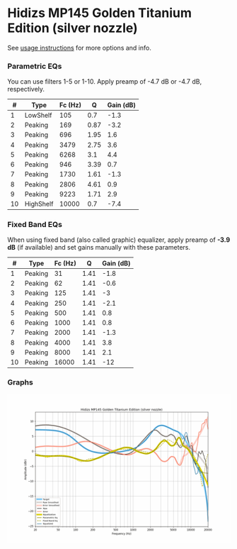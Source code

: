 # Hidizs MP145 Golden Titanium Edition (silver nozzle)
See [usage instructions](https://github.com/jaakkopasanen/AutoEq#usage) for more options and info.

### Parametric EQs
You can use filters 1-5 or 1-10. Apply preamp of -4.7 dB or -4.7 dB, respectively.

|   # | Type      |   Fc (Hz) |    Q |   Gain (dB) |
|-----|-----------|-----------|------|-------------|
|   1 | LowShelf  |       105 | 0.7  |        -1.3 |
|   2 | Peaking   |       169 | 0.87 |        -3.2 |
|   3 | Peaking   |       696 | 1.95 |         1.6 |
|   4 | Peaking   |      3479 | 2.75 |         3.6 |
|   5 | Peaking   |      6268 | 3.1  |         4.4 |
|   6 | Peaking   |       946 | 3.39 |         0.7 |
|   7 | Peaking   |      1730 | 1.61 |        -1.3 |
|   8 | Peaking   |      2806 | 4.61 |         0.9 |
|   9 | Peaking   |      9223 | 1.71 |         2.9 |
|  10 | HighShelf |     10000 | 0.7  |        -7.4 |

### Fixed Band EQs
When using fixed band (also called graphic) equalizer, apply preamp of **-3.9 dB** (if available) and set gains manually with these parameters.

|   # | Type    |   Fc (Hz) |    Q |   Gain (dB) |
|-----|---------|-----------|------|-------------|
|   1 | Peaking |        31 | 1.41 |        -1.8 |
|   2 | Peaking |        62 | 1.41 |        -0.6 |
|   3 | Peaking |       125 | 1.41 |        -3   |
|   4 | Peaking |       250 | 1.41 |        -2.1 |
|   5 | Peaking |       500 | 1.41 |         0.8 |
|   6 | Peaking |      1000 | 1.41 |         0.8 |
|   7 | Peaking |      2000 | 1.41 |        -1.3 |
|   8 | Peaking |      4000 | 1.41 |         3.8 |
|   9 | Peaking |      8000 | 1.41 |         2.1 |
|  10 | Peaking |     16000 | 1.41 |       -12   |

### Graphs
![](./Hidizs%20MP145%20Golden%20Titanium%20Edition%20(silver%20nozzle).png)
